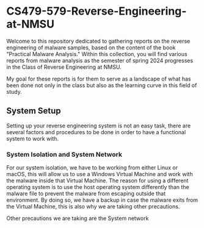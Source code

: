 # CS479-579-Reverse-Engineering-at-NMSU

Welcome to this repository dedicated to gathering reports on the reverse engineering of malware samples, based on the content of the book "Practical Malware Analysis." Within this collection, you will find various reports from malware analysis as the semester of spring 2024 progresses in the Class of Reverse Engineering at NMSU.

My goal for these reports is for them to serve as a landscape of what has been done not only in the class but also as the learning curve in this field of study.

## System Setup

Setting up your reverse engineering system is not an easy task, there are several factors and procedures to be done in order to have a functional system to work with.

### System Isolation and System Network

For our system isolation, we have to be working from either Linux or macOS, this will allow us to use a Windows Virtual Machine and work with the malware inside that Virtual Machine. The reason for using a different operating system is to use the host operating system differently than the malware file to prevent the malware from escaping outside that environment. By doing so, we have a backup in case the malware exits from the Virtual Machine, this is also why we are taking other precautions.

Other precautions we are taking are the System network
